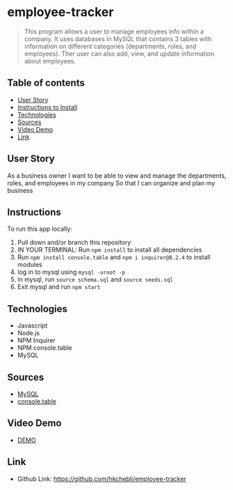 # employee-tracker
> This program allows a user to manage employees info within a company. It uses databases in MySQL that contains 3 tables with information on different categories (departments, roles, and employees). Ther user can also add, view, and update information about employees.
 
## Table of contents
* [User Story](#user-story)
* [Instructions to Install](#instructions)
* [Technologies](#technologies)
* [Sources](#sources)
* [Video Demo](#video-demo)
* [Link](#Link)


## User Story
As a business owner
I want to be able to view and manage the departments, roles, and employees in my company
So that I can organize and plan my business

## Instructions
To run this app locally:

1. Pull down and/or branch this repository
2. IN YOUR TERMINAL: Run ```npm install``` to install all dependencies
3. Run ```npm install console.table``` and ```npm i inquirer@8.2.4``` to install modules 
4. log in to mysql using ```mysql -uroot -p```
5. in mysql, run ```source schema.sql``` and ```source seeds.sql```
6. Exit mysql and run ```npm start```

## Technologies
* Javascript
* Node.js
* NPM Inquirer
* NPM console.table
* MySQL

## Sources

* [MySQL](https://www.npmjs.com/package/mysql)
* [console.table](https://www.npmjs.com/package/console.table)

## Video Demo
* [DEMO](https://www.youtube.com/watch?v=oDdjx4IAzOQ)

## Link
* Github Link: https://github.com/hkchebli/employee-tracker